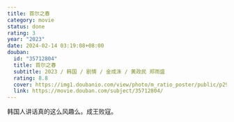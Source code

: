 ```yaml
---
title: 首尔之春
category: movie
status: done
rating: 3
year: "2023"
date: 2024-02-14 03:19:08+08:00
douban:
  id: "35712804"
  title: 首尔之春
  subtitle: 2023 / 韩国 / 剧情 / 金成洙 / 黄政民 郑雨盛
  rating: 8.8
  cover: https://img1.doubanio.com/view/photo/m_ratio_poster/public/p2905204009.jpg
  link: https://movie.douban.com/subject/35712804/
---
```


韩国人讲话真的这么风趣么。成王败寇。
